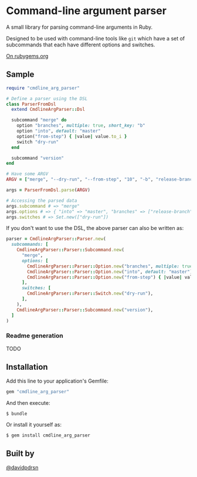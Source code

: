 # Command-line argument parser

A small library for parsing command-line arguments in Ruby.

Designed to be used with command-line tools like `git` which have a set of subcommands that each have different options and switches.

[On rubygems.org](https://rubygems.org/gems/cmdline_arg_parser)

## Sample

```ruby
require "cmdline_arg_parser"

# Define a parser using the DSL
class ParserFromDsl
  extend CmdlineArgParser::Dsl

  subcommand "merge" do
    option "branches", multiple: true, short_key: "b"
    option "into", default: "master"
    option("from-step") { |value| value.to_i }
    switch "dry-run"
  end

  subcommand "version"
end

# Have some ARGV
ARGV = ["merge", "--dry-run", "--from-step", "10", "-b", "release-branch", "other-branch"]

args = ParserFromDsl.parse(ARGV)

# Accessing the parsed data
args.subcommand # => "merge"
args.options # => { "into" => "master", "branches" => ["release-branch", "other-branch"], "from-step" => 10 }
args.switches # => Set.new(["dry-run"])
```

If you don't want to use the DSL, the above parser can also be written as:

```ruby
parser = CmdlineArgParser::Parser.new(
  subcommands: [
    CmdlineArgParser::Parser::Subcommand.new(
      "merge",
      options: [
        CmdlineArgParser::Parser::Option.new("branches", multiple: true, short_key: "b"),
        CmdlineArgParser::Parser::Option.new("into", default: "master"),
        CmdlineArgParser::Parser::Option.new("from-step") { |value| value.to_i },
      ],
      switches: [
        CmdlineArgParser::Parser::Switch.new("dry-run"),
      ],
    ),
    CmdlineArgParser::Parser::Subcommand.new("version"),
  ]
)
```

### Readme generation

TODO

## Installation

Add this line to your application's Gemfile:

```ruby
gem "cmdline_arg_parser"
```

And then execute:

    $ bundle

Or install it yourself as:

    $ gem install cmdline_arg_parser

## Built by

[@davidpdrsn](https://twitter.com/davidpdrsn)
